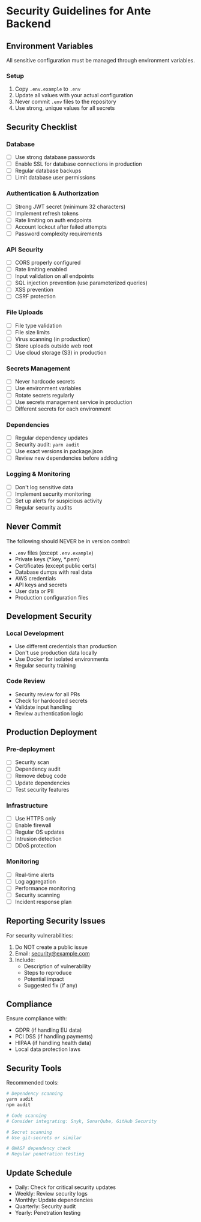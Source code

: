 # Security Guidelines for Ante Backend

## Environment Variables

All sensitive configuration must be managed through environment variables.

### Setup
1. Copy `.env.example` to `.env`
2. Update all values with your actual configuration
3. Never commit `.env` files to the repository
4. Use strong, unique values for all secrets

## Security Checklist

### Database
- [ ] Use strong database passwords
- [ ] Enable SSL for database connections in production
- [ ] Regular database backups
- [ ] Limit database user permissions

### Authentication & Authorization
- [ ] Strong JWT secret (minimum 32 characters)
- [ ] Implement refresh tokens
- [ ] Rate limiting on auth endpoints
- [ ] Account lockout after failed attempts
- [ ] Password complexity requirements

### API Security
- [ ] CORS properly configured
- [ ] Rate limiting enabled
- [ ] Input validation on all endpoints
- [ ] SQL injection prevention (use parameterized queries)
- [ ] XSS prevention
- [ ] CSRF protection

### File Uploads
- [ ] File type validation
- [ ] File size limits
- [ ] Virus scanning (in production)
- [ ] Store uploads outside web root
- [ ] Use cloud storage (S3) in production

### Secrets Management
- [ ] Never hardcode secrets
- [ ] Use environment variables
- [ ] Rotate secrets regularly
- [ ] Use secrets management service in production
- [ ] Different secrets for each environment

### Dependencies
- [ ] Regular dependency updates
- [ ] Security audit: `yarn audit`
- [ ] Use exact versions in package.json
- [ ] Review new dependencies before adding

### Logging & Monitoring
- [ ] Don't log sensitive data
- [ ] Implement security monitoring
- [ ] Set up alerts for suspicious activity
- [ ] Regular security audits

## Never Commit

The following should NEVER be in version control:
- `.env` files (except `.env.example`)
- Private keys (*.key, *.pem)
- Certificates (except public certs)
- Database dumps with real data
- AWS credentials
- API keys and secrets
- User data or PII
- Production configuration files

## Development Security

### Local Development
- Use different credentials than production
- Don't use production data locally
- Use Docker for isolated environments
- Regular security training

### Code Review
- Security review for all PRs
- Check for hardcoded secrets
- Validate input handling
- Review authentication logic

## Production Deployment

### Pre-deployment
- [ ] Security scan
- [ ] Dependency audit
- [ ] Remove debug code
- [ ] Update dependencies
- [ ] Test security features

### Infrastructure
- [ ] Use HTTPS only
- [ ] Enable firewall
- [ ] Regular OS updates
- [ ] Intrusion detection
- [ ] DDoS protection

### Monitoring
- [ ] Real-time alerts
- [ ] Log aggregation
- [ ] Performance monitoring
- [ ] Security scanning
- [ ] Incident response plan

## Reporting Security Issues

For security vulnerabilities:
1. Do NOT create a public issue
2. Email: security@example.com
3. Include:
   - Description of vulnerability
   - Steps to reproduce
   - Potential impact
   - Suggested fix (if any)

## Compliance

Ensure compliance with:
- GDPR (if handling EU data)
- PCI DSS (if handling payments)
- HIPAA (if handling health data)
- Local data protection laws

## Security Tools

Recommended tools:
```bash
# Dependency scanning
yarn audit
npm audit

# Code scanning
# Consider integrating: Snyk, SonarQube, GitHub Security

# Secret scanning
# Use git-secrets or similar

# OWASP dependency check
# Regular penetration testing
```

## Update Schedule

- Daily: Check for critical security updates
- Weekly: Review security logs
- Monthly: Update dependencies
- Quarterly: Security audit
- Yearly: Penetration testing